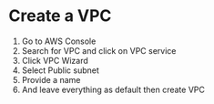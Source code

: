 # Create a VPC

1. Go to AWS Console
2. Search for VPC and click on VPC service
3. Click VPC Wizard
4. Select Public subnet
5. Provide a name
6. And leave everything as default then create VPC